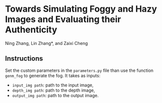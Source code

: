 # Towards Simulating Foggy and Hazy Images and Evaluating their Authenticity

Ning Zhang, Lin Zhang*, and Zaixi Cheng

## Instructions

Set the custom parameters in the `parameters.py` file than use the function `genm_fog` to generate the fog. It takes as inputs:

- `input_img path`: path to the input image,
- `depth_img path`: path to the depth image,
- `output_img path`: path to the output image.
